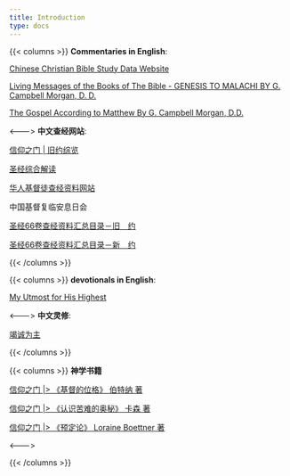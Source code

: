 ```yaml
---
title: Introduction
type: docs
---
```




{{< columns >}}
<b><font class = "font_upper">Commentaries in English</font></b>:  

<a href = "https://www.ccbiblestudy.org/index-E.htm" target="_blank" rel="noopener noreferrer">Chinese Christian Bible Study Data Website</a> 

<a href = "https://baptistbiblebelievers.com/OTStudies/LivingMessagesofOldTestamentGCMorgan/tabid/279/Default.aspx" target="_blank" rel="noopener noreferrer">Living Messages of the Books of The Bible - GENESIS TO MALACHI BY G. Campbell Morgan, D. D.</a>  

<a href = "https://baptistbiblebelievers.com/NTStudies/GospelAccordingtoMatthewGCampbellMorgan/tabid/322/Default.aspx" target="_blank" rel="noopener noreferrer">The Gospel According to Matthew By G. Campbell Morgan, D.D.</a>

<--->
<b><font class = "font_upper">中文查经网站</font></b>:  

<a href = "http://www.godoor.com/book/library/html/bible/jyzl/content.html" target="_blank" rel="noopener noreferrer">信仰之门 | 旧约综览</a>

<a href = "https://cmcbiblereading.com/" target="_blank" rel="noopener noreferrer">圣经综合解读</a>

<a href = "https://www.ccbiblestudy.org/index-S.htm" target="_blank" rel="noopener noreferrer">华人基督徒查经资料网站</a>

中国基督复临安息日会 

<a href = "http://www.zgaxr.com/book/008/042/1134.htm" target="_blank" rel="noopener noreferrer">圣经66卷查经资料汇总目录－旧　约</a>  

<a href = "http://www.zgaxr.com/book/008/042/1135.htm" target="_blank" rel="noopener noreferrer">圣经66卷查经资料汇总目录－新　约</a>



{{< /columns >}}



{{< columns >}}
<b><font class = "font_upper">devotionals in English</font></b>:   

<a href = "https://utmost.org/" target="_blank" rel="noopener noreferrer">My Utmost for His Highest</a>

<a href = "" target="_blank" rel="noopener noreferrer"></a>

<--->
<b><font class = "font_upper">中文灵修</font></b>: 


<a href = "https://wellsofgrace.com/daily-ch/category/upmost/" target="_blank" rel="noopener noreferrer">竭诚为主</a>

<a href = "" target="_blank" rel="noopener noreferrer"></a>

{{< /columns >}}


{{< columns >}}
<b>神学书籍</b>

<a href = "https://www.godoor.net/text/shenxue/jddwg/" target="_blank" rel="noopener noreferrer">信仰之门 |> 《基督的位格》 伯特纳 著</a>

<a href = "https://www.godoor.net/text/shenxue/rskndam/content.htm" target="_blank" rel="noopener noreferrer">信仰之门 |> 《认识苦难的奥秘》 卡森 著</a>

<a href = "https://www.godoor.net/text/shenxue/jdjydl/frame.htm" target="_blank" rel="noopener noreferrer">信仰之门 |>  《预定论》 Loraine Boettner  著</a>

<--->

{{< /columns >}}